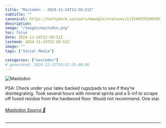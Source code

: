```yaml
---
title: "Mastodon - 2024-11-24T22:50:51Z"
subtitle: ""
canonical: https://hachyderm.io/users/mweagle/statuses/113540376290505309
description:
image: "/images/mastodon.png"
toc: false
date: 2024-11-24T22:50:51Z
lastmod: 2024-11-24T22:50:51Z
image: ""
tags: ["Social Media"]

categories: ["mastodon"]
# generated: 2024-12-22T19:57:25-08:00
---
```

![Mastodon](/images/mastodon.png)

<p>PSA: Check under your latex backed rugs/pads to see if they’re disintegrating. Took several hours with mineral spirits and a 5-in1 to scrape off fused residue from the hardwood floor. Would not recommend. One star.</p>


###### [Mastodon Source 🐘](https://hachyderm.io/@mweagle/113540376290505309)

___

